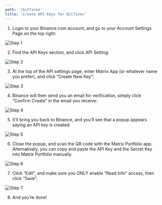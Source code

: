 ```yaml
---
path: '/bitfinex'
title: 'Create API Keys for Bitfinex'
---
```


1. Login to your Binance.com account, and go to your Account Settings Page on the top right:

![Step 1](binance-step-1.png)

2. Find the API Keys section, and click API Setting:

![Step 2](binance-step-2.png)

3. At the top of the API settings page, enter Matrix App (or whatever name you prefer), and click “Create New Key”:

![Step 3](binance-step-3.png)

4. Binance will then send you an email for verification, simply click “Confirm Create” in the email you receive:

![Step 4](binance-step-4.png)

5. It’ll bring you back to Binance, and you’ll see that a popup appears saying an API key is created:

![Step 5](binance-step-5.png)

6. Close the popup, and scan the QR code with the Matrix Portfolio app. Alternatively, you can copy and paste the API Key and the Secret Key into Matrix Portfolio manually.

![Step 6](binance-step-6.png)

7. Click “Edit”, and make sure you ONLY enable “Read Info” access, then click “Save”.

![Step 7](binance-step-7.png)

8. And you’re done!
